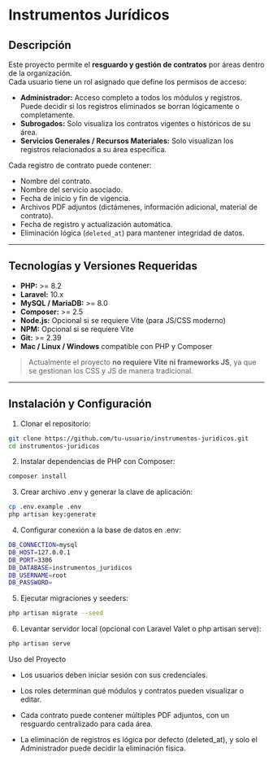 # Instrumentos Jurídicos

## Descripción

Este proyecto permite el **resguardo y gestión de contratos** por áreas dentro de la organización.  
Cada usuario tiene un rol asignado que define los permisos de acceso:

-   **Administrador:** Acceso completo a todos los módulos y registros. Puede decidir si los registros eliminados se borran lógicamente o completamente.
-   **Subrogados:** Solo visualiza los contratos vigentes o históricos de su área.
-   **Servicios Generales / Recursos Materiales:** Solo visualizan los registros relacionados a su área específica.

Cada registro de contrato puede contener:

-   Nombre del contrato.
-   Nombre del servicio asociado.
-   Fecha de inicio y fin de vigencia.
-   Archivos PDF adjuntos (dictámenes, información adicional, material de contrato).
-   Fecha de registro y actualización automática.
-   Eliminación lógica (`deleted_at`) para mantener integridad de datos.

---

## Tecnologías y Versiones Requeridas

-   **PHP:** >= 8.2
-   **Laravel:** 10.x
-   **MySQL / MariaDB:** >= 8.0
-   **Composer:** >= 2.5
-   **Node.js:** Opcional si se requiere Vite (para JS/CSS moderno)
-   **NPM:** Opcional si se requiere Vite
-   **Git:** >= 2.39
-   **Mac / Linux / Windows** compatible con PHP y Composer

> Actualmente el proyecto **no requiere Vite ni frameworks JS**, ya que se gestionan los CSS y JS de manera tradicional.

---

## Instalación y Configuración

1. Clonar el repositorio:

```bash
git clone https://github.com/tu-usuario/instrumentos-juridicos.git
cd instrumentos-juridicos
```

2. Instalar dependencias de PHP con Composer:

```bash
composer install
```

3. Crear archivo .env y generar la clave de aplicación:

```bash
cp .env.example .env
php artisan key:generate
```

4. Configurar conexión a la base de datos en .env:

```bash
DB_CONNECTION=mysql
DB_HOST=127.0.0.1
DB_PORT=3306
DB_DATABASE=instrumentos_juridicos
DB_USERNAME=root
DB_PASSWORD=
```

5. Ejecutar migraciones y seeders:

```bash
php artisan migrate --seed
```

6. Levantar servidor local (opcional con Laravel Valet o php artisan serve):

```bash
php artisan serve
```

Uso del Proyecto

-   Los usuarios deben iniciar sesión con sus credenciales.

-   Los roles determinan qué módulos y contratos pueden visualizar o editar.

-   Cada contrato puede contener múltiples PDF adjuntos, con un resguardo centralizado para cada área.

-   La eliminación de registros es lógica por defecto (deleted_at), y solo el Administrador puede decidir la eliminación física.
